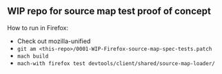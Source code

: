 WIP repo for source map test proof of concept
---------------------------------------------

How to run in Firefox:
  * Check out mozilla-unified
  * `git am <this-repo>/0001-WIP-Firefox-source-map-spec-tests.patch`
  * `mach build`
  * `mach-with firefox test devtools/client/shared/source-map-loader/`

